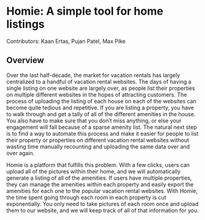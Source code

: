 # Homie: A simple tool for home listings
Contributors: Kaan Ertas, Pujan Patel, Max Pike

## Overview
Over the last half-decade, the market for vacation rentals has largely centralized to a handful of vacation rental websites. The days of having a single listing on one website are largely over, as people list their properties on multiple different websites in the hopes of attracting customers.  The process of uploading the listing of each house on each of the websites can become quite tedious and repetitive.  If you are listing a property, you have to walk through and get a tally of all of the different amenities in the house. You also have to make sure that you don’t miss anything, or else your engagement will fall because of a sparse amenity list.  The natural next step is to find a way to automate this process and make it easier for people to list their property or properties on different vacation rental websites without wasting time manually recounting and uploading the same data over and over again.

Homie is a platform that fulfills this problem. With a few clicks, users can upload all of the pictures within their home, and we will automatically generate a listing of all of the amenities.  If users have multiple properties, they can manage the amenities within each property and easily export the amenities for each one to the popular vacation rental websites.  With Homie, the time spent going through each room in each property is cut exponentially. You only need to take pictures of each room once and upload them to our website, and we will keep track of all of that information for you.

